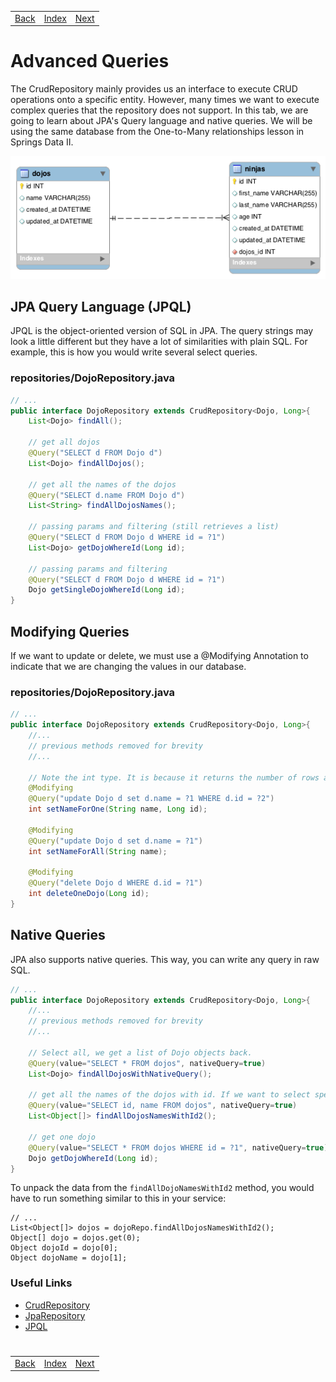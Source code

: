 <table width="100%">
    <tr>
        <td><a href="./../003_Spring_Data_II/011_DojoOverflow.md">Back</a></td>
        <td><a href="../../Index.md">Index</a></td>
        <td><a href="./002_Joins.md">Next</a></td>
    </tr>
</table>

#

#   Advanced Queries
The CrudRepository mainly provides us an interface to execute CRUD operations onto a specific entity. However, many times we want to execute complex queries that the repository does not support. In this tab, we are going to learn about JPA's Query language and native queries. We will be using the same database from the One-to-Many relationships lesson in Springs Data II.

<img src="./../../000_img/onetomany%20(2).png">

##  __JPA Query Language (JPQL)__
JPQL is the object-oriented version of SQL in JPA. The query strings may look a little different but they have a lot of similarities with plain SQL. For example, this is how you would write several select queries.

### __repositories/DojoRepository.java__
```java
// ...
public interface DojoRepository extends CrudRepository<Dojo, Long>{
    List<Dojo> findAll();
    
    // get all dojos
    @Query("SELECT d FROM Dojo d")
    List<Dojo> findAllDojos();
    
    // get all the names of the dojos
    @Query("SELECT d.name FROM Dojo d")
    List<String> findAllDojosNames();
    
    // passing params and filtering (still retrieves a list)
    @Query("SELECT d FROM Dojo d WHERE id = ?1")
    List<Dojo> getDojoWhereId(Long id);
    
    // passing params and filtering
    @Query("SELECT d FROM Dojo d WHERE id = ?1")
    Dojo getSingleDojoWhereId(Long id);
}
```
## __Modifying Queries__
If we want to update or delete, we must use a @Modifying Annotation to indicate that we are changing the values in our database.

### __repositories/DojoRepository.java__
```java
// ...
public interface DojoRepository extends CrudRepository<Dojo, Long>{
    //...
    // previous methods removed for brevity
    //...
    
    // Note the int type. It is because it returns the number of rows affected
    @Modifying
    @Query("update Dojo d set d.name = ?1 WHERE d.id = ?2")
    int setNameForOne(String name, Long id);
    
    @Modifying
    @Query("update Dojo d set d.name = ?1")
    int setNameForAll(String name);
    
    @Modifying
    @Query("delete Dojo d WHERE d.id = ?1")
    int deleteOneDojo(Long id);
}
```
## __Native Queries__
JPA also supports native queries. This way, you can write any query in raw SQL.
```java
// ...
public interface DojoRepository extends CrudRepository<Dojo, Long>{
    //...
    // previous methods removed for brevity
    //...
    
    // Select all, we get a list of Dojo objects back.
    @Query(value="SELECT * FROM dojos", nativeQuery=true)
    List<Dojo> findAllDojosWithNativeQuery();
    
    // get all the names of the dojos with id. If we want to select specific columns, we will get a list of Object arrays because they are no longer Dojo objects. Each index of the array will be the column selected respectively. Therefore 0 = id column, 1 = name column
    @Query(value="SELECT id, name FROM dojos", nativeQuery=true)
    List<Object[]> findAllDojosNamesWithId2();
    
    // get one dojo
    @Query(value="SELECT * FROM dojos WHERE id = ?1", nativeQuery=true)
    Dojo getDojoWhereId(Long id);
}
```
To unpack the data from the `findAllDojoNamesWithId2` method, you would have to run something similar to this in your service:
```
// ...
List<Object[]> dojos = dojoRepo.findAllDojosNamesWithId2();
Object[] dojo = dojos.get(0);
Object dojoId = dojo[0];
Object dojoName = dojo[1];
```
### __Useful Links__
*   [CrudRepository](https://docs.spring.io/spring-data/commons/docs/current/api/org/springframework/data/repository/CrudRepository.html)
*   [JpaRepository](http://docs.spring.io/spring-data/jpa/docs/current/api/org/springframework/data/jpa/repository/JpaRepository.html)
*   [JPQL](http://www.objectdb.com/java/jpa/query)


#

[]()
<table width="100%">
    <tr>
        <td><a href="./../003_Spring_Data_II/011_DojoOverflow.md">Back</a></td>
        <td><a href="../../Index.md">Index</a></td>
        <td><a href="./002_Joins.md">Next</a></td>
    </tr>
</table>